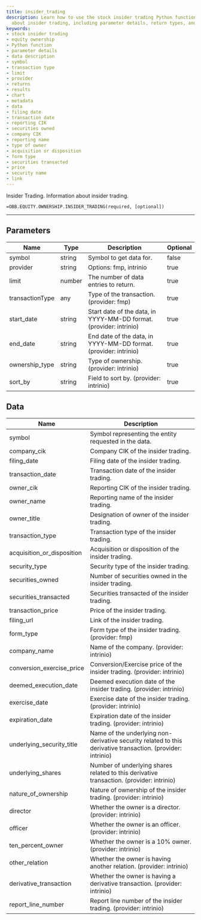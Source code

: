 ```yaml
---
title: insider_trading
description: Learn how to use the stock insider trading Python function to get information
  about insider trading, including parameter details, return types, and data descriptions.
keywords: 
- stock insider trading
- equity ownership
- Python function
- parameter details
- data description
- symbol
- transaction type
- limit
- provider
- returns
- results
- chart
- metadata
- data
- filing date
- transaction date
- reporting CIK
- securities owned
- company CIK
- reporting name
- type of owner
- acquisition or disposition
- form type
- securities transacted
- price
- security name
- link
---
```


<!-- markdownlint-disable MD041 -->

Insider Trading. Information about insider trading.

```excel wordwrap
=OBB.EQUITY.OWNERSHIP.INSIDER_TRADING(required, [optional])
```

---

## Parameters

| Name | Type | Description | Optional |
| ---- | ---- | ----------- | -------- |
| symbol | string | Symbol to get data for. | false |
| provider | string | Options: fmp, intrinio | true |
| limit | number | The number of data entries to return. | true |
| transactionType | any | Type of the transaction. (provider: fmp) | true |
| start_date | string | Start date of the data, in YYYY-MM-DD format. (provider: intrinio) | true |
| end_date | string | End date of the data, in YYYY-MM-DD format. (provider: intrinio) | true |
| ownership_type | string | Type of ownership. (provider: intrinio) | true |
| sort_by | string | Field to sort by. (provider: intrinio) | true |

## Data

| Name | Description |
| ---- | ----------- |
| symbol | Symbol representing the entity requested in the data.  |
| company_cik | Company CIK of the insider trading.  |
| filing_date | Filing date of the insider trading.  |
| transaction_date | Transaction date of the insider trading.  |
| owner_cik | Reporting CIK of the insider trading.  |
| owner_name | Reporting name of the insider trading.  |
| owner_title | Designation of owner of the insider trading.  |
| transaction_type | Transaction type of the insider trading.  |
| acquisition_or_disposition | Acquisition or disposition of the insider trading.  |
| security_type | Security type of the insider trading.  |
| securities_owned | Number of securities owned in the insider trading.  |
| securities_transacted | Securities transacted of the insider trading.  |
| transaction_price | Price of the insider trading.  |
| filing_url | Link of the insider trading.  |
| form_type | Form type of the insider trading. (provider: fmp) |
| company_name | Name of the company. (provider: intrinio) |
| conversion_exercise_price | Conversion/Exercise price of the insider trading. (provider: intrinio) |
| deemed_execution_date | Deemed execution date of the insider trading. (provider: intrinio) |
| exercise_date | Exercise date of the insider trading. (provider: intrinio) |
| expiration_date | Expiration date of the insider trading. (provider: intrinio) |
| underlying_security_title | Name of the underlying non-derivative security related to this derivative transaction. (provider: intrinio) |
| underlying_shares | Number of underlying shares related to this derivative transaction. (provider: intrinio) |
| nature_of_ownership | Nature of ownership of the insider trading. (provider: intrinio) |
| director | Whether the owner is a director. (provider: intrinio) |
| officer | Whether the owner is an officer. (provider: intrinio) |
| ten_percent_owner | Whether the owner is a 10% owner. (provider: intrinio) |
| other_relation | Whether the owner is having another relation. (provider: intrinio) |
| derivative_transaction | Whether the owner is having a derivative transaction. (provider: intrinio) |
| report_line_number | Report line number of the insider trading. (provider: intrinio) |
